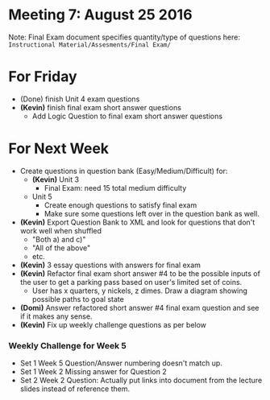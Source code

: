 # Meeting 7: August 25 2016

Note: Final Exam document specifies quantity/type of questions here: `Instructional Material/Assesments/Final Exam/`

# For Friday
* (Done) finish Unit 4 exam questions
* **(Kevin)** finish final exam short answer questions
    * Add Logic Question to final exam short answer questions

# For Next Week
* Create questions in question bank (Easy/Medium/Difficult) for:
    * **(Kevin)** Unit 3
        * Final Exam: need 15 total medium difficulty
    * Unit 5
        * Create enough questions to satisfy final exam
        * Make sure some questions left over in the question bank as well.
* **(Kevin)** Export Question Bank to XML and look for questions that don't work well when shuffled
    * "Both a) and c)"
    * "All of the above"
    * etc.
* **(Kevin)** 3 essay questions with answers for final exam
* **(Kevin)** Refactor final exam short answer #4 to be the possible inputs of the user to get a parking pass based on user's limited set of coins.
    * User has x quarters, y nickels, z dimes. Draw a diagram showing possible paths to goal state
* **(Domi)** Answer refactored short answer #4 final exam question and see if it makes any sense.
* **(Kevin)** Fix up weekly challenge questions as per below

### Weekly Challenge for Week 5
* Set 1 Week 5 Question/Answer numbering doesn't match up.
* Set 1 Week 2 Missing answer for Question 2
* Set 2 Week 2 Question: Actually put links into document from the lecture slides instead of reference them.
